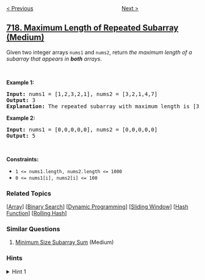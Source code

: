 <!--|This file generated by command(leetcode description); DO NOT EDIT.    |-->
<!--+----------------------------------------------------------------------+-->
<!--|@author    openset <openset.wang@gmail.com>                           |-->
<!--|@link      https://github.com/openset                                 |-->
<!--|@home      https://github.com/openset/leetcode                        |-->
<!--+----------------------------------------------------------------------+-->

[< Previous](../1-bit-and-2-bit-characters "1-bit and 2-bit Characters")
　　　　　　　　　　　　　　　　
[Next >](../find-k-th-smallest-pair-distance "Find K-th Smallest Pair Distance")

## [718. Maximum Length of Repeated Subarray (Medium)](https://leetcode.com/problems/maximum-length-of-repeated-subarray "最长重复子数组")

<p>Given two integer arrays <code>nums1</code> and <code>nums2</code>, return <em>the maximum length of a subarray that appears in <strong>both</strong> arrays</em>.</p>

<p>&nbsp;</p>
<p><strong>Example 1:</strong></p>

<pre>
<strong>Input:</strong> nums1 = [1,2,3,2,1], nums2 = [3,2,1,4,7]
<strong>Output:</strong> 3
<strong>Explanation:</strong> The repeated subarray with maximum length is [3,2,1].
</pre>

<p><strong>Example 2:</strong></p>

<pre>
<strong>Input:</strong> nums1 = [0,0,0,0,0], nums2 = [0,0,0,0,0]
<strong>Output:</strong> 5
</pre>

<p>&nbsp;</p>
<p><strong>Constraints:</strong></p>

<ul>
	<li><code>1 &lt;= nums1.length, nums2.length &lt;= 1000</code></li>
	<li><code>0 &lt;= nums1[i], nums2[i] &lt;= 100</code></li>
</ul>

### Related Topics
  [[Array](../../tag/array/README.md)]
  [[Binary Search](../../tag/binary-search/README.md)]
  [[Dynamic Programming](../../tag/dynamic-programming/README.md)]
  [[Sliding Window](../../tag/sliding-window/README.md)]
  [[Hash Function](../../tag/hash-function/README.md)]
  [[Rolling Hash](../../tag/rolling-hash/README.md)]

### Similar Questions
  1. [Minimum Size Subarray Sum](../minimum-size-subarray-sum) (Medium)

### Hints
<details>
<summary>Hint 1</summary>
Use dynamic programming.  dp[i][j] will be the answer for inputs A[i:], B[j:].
</details>
